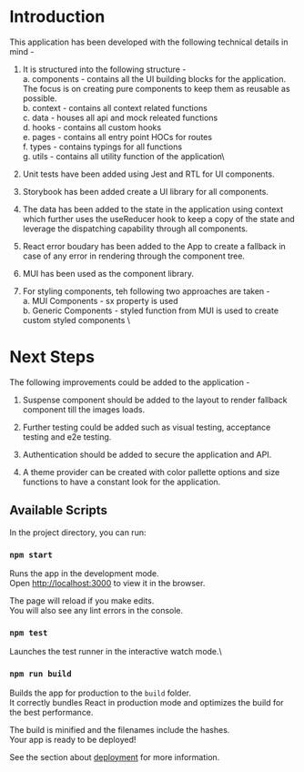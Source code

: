 # Introduction

This application has been developed with the following technical details in mind -

1. It is structured into the following structure - \
   a. components - contains all the UI building blocks for the application. The focus is on creating pure components to keep them as reusable as possible.\
   b. context - contains all context related functions\
   c. data - houses all api and mock releated functions\
   d. hooks - contains all custom hooks\
   e. pages - contains all entry point HOCs for routes\
   f. types - contains typings for all functions\
   g. utils - contains all utility function of the application\

2. Unit tests have been added using Jest and RTL for UI components.

3. Storybook has been added create a UI library for all components.

4. The data has been added to the state in the application using context which further uses the useReducer hook to keep a copy of the state and leverage the dispatching capability through all components.

5. React error boudary has been added to the App to create a fallback in case of any error in rendering through the component tree.

6. MUI has been used as the component library.

7. For styling components, teh following two approaches are taken - \
   a. MUI Components - sx property is used \
   b. Generic Components - styled function from MUI is used to create custom styled components \

# Next Steps

The following improvements could be added to the application -

1. Suspense component should be added to the layout to render fallback component till the images loads.

2. Further testing could be added such as visual testing, acceptance testing and e2e testing.

3. Authentication should be added to secure the application and API.

4. A theme provider can be created with color pallette options and size functions to have a constant look for the application.

## Available Scripts

In the project directory, you can run:

### `npm start`

Runs the app in the development mode.\
Open [http://localhost:3000](http://localhost:3000) to view it in the browser.

The page will reload if you make edits.\
You will also see any lint errors in the console.

### `npm test`

Launches the test runner in the interactive watch mode.\

### `npm run build`

Builds the app for production to the `build` folder.\
It correctly bundles React in production mode and optimizes the build for the best performance.

The build is minified and the filenames include the hashes.\
Your app is ready to be deployed!

See the section about [deployment](https://facebook.github.io/create-react-app/docs/deployment) for more information.
